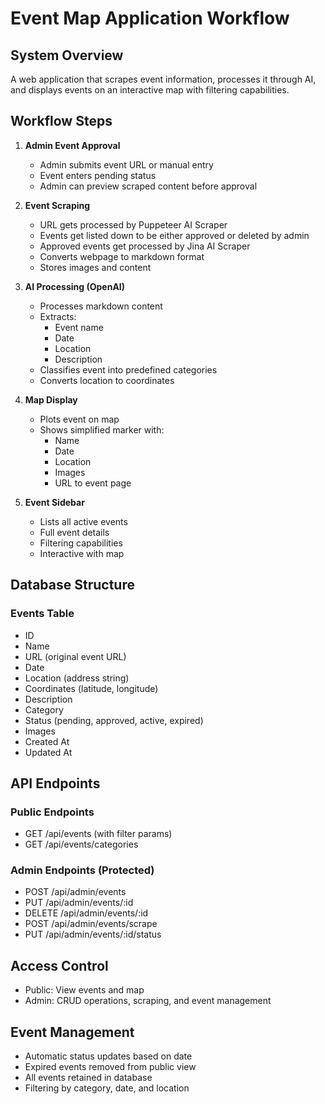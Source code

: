 # Event Map Application Workflow

## System Overview
A web application that scrapes event information, processes it through AI, and displays events on an interactive map with filtering capabilities.

## Workflow Steps
1. **Admin Event Approval**
   - Admin submits event URL or manual entry
   - Event enters pending status
   - Admin can preview scraped content before approval

2. **Event Scraping**
   - URL gets processed by Puppeteer AI Scraper
   - Events get listed down to be either approved or deleted by admin
   - Approved events get processed by Jina AI Scraper
   - Converts webpage to markdown format
   - Stores images and content

3. **AI Processing (OpenAI)**
   - Processes markdown content
   - Extracts:
     - Event name
     - Date
     - Location
     - Description
   - Classifies event into predefined categories
   - Converts location to coordinates

4. **Map Display**
   - Plots event on map
   - Shows simplified marker with:
     - Name
     - Date
     - Location
     - Images
     - URL to event page

5. **Event Sidebar**
   - Lists all active events
   - Full event details
   - Filtering capabilities
   - Interactive with map

## Database Structure
### Events Table
- ID
- Name
- URL (original event URL)
- Date
- Location (address string)
- Coordinates (latitude, longitude)
- Description
- Category
- Status (pending, approved, active, expired)
- Images
- Created At
- Updated At

## API Endpoints
### Public Endpoints
- GET /api/events (with filter params)
- GET /api/events/categories

### Admin Endpoints (Protected)
- POST /api/admin/events
- PUT /api/admin/events/:id
- DELETE /api/admin/events/:id
- POST /api/admin/events/scrape
- PUT /api/admin/events/:id/status

## Access Control
- Public: View events and map
- Admin: CRUD operations, scraping, and event management

## Event Management
- Automatic status updates based on date
- Expired events removed from public view
- All events retained in database
- Filtering by category, date, and location